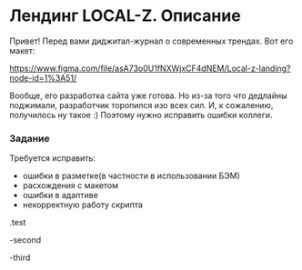 # Лендинг LOCAL-Z. Описание

Привет! Перед вами диджитал-журнал о современных трендах. Вот его макет:

https://www.figma.com/file/asA73o0U1fNXWjxCF4dNEM/Local-z-landing?node-id=1%3A51/

Вообще, его разработка сайта уже готова. Но из-за того что дедлайны поджимали, разработчик торопился изо всех сил. И, к сожалению, получилось ну такое :) Поэтому нужно исправить ошибки коллеги.

### Задание

Требуется исправить:

- ошибки в разметке(в частности в использовании БЭМ)
- расхождения с макетом
- ошибки в адаптиве
- некорректную работу скрипта

.test

-second

-third

